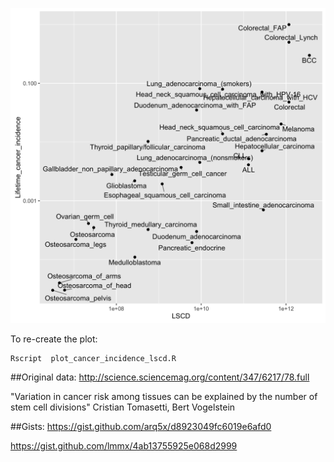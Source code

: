 ![tomasetti-vogelstein-cancer-risk](https://github.com/gatoravi/tomasetti-vogelstein-cancer-risk/blob/master/tomasetti-vogelstein-table-s1.png)

To re-create the plot:
```
Rscript  plot_cancer_incidence_lscd.R
```

##Original data:
http://science.sciencemag.org/content/347/6217/78.full

"Variation in cancer risk among tissues can be explained by the number of stem cell divisions"
Cristian Tomasetti, Bert Vogelstein

##Gists:
https://gist.github.com/arq5x/d8923049fc6019e6afd0

https://gist.github.com/lmmx/4ab13755925e068d2999
